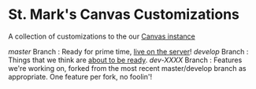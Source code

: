 # St. Mark's Canvas Customizations

A collection of customizations to the our [Canvas instance](http://stmarksschool.instructure.org)

*master* Branch
: Ready for prime time, [live on the server](http://stmarksschool.instructure.org)!
*develop* Branch
: Things that we think are [about to be ready](http://stmarksschool.test.instructure.org).
*dev-XXXX* Branch
: Features we're working on, forked from the most recent master/develop branch as appropriate. One feature per fork, no foolin'!